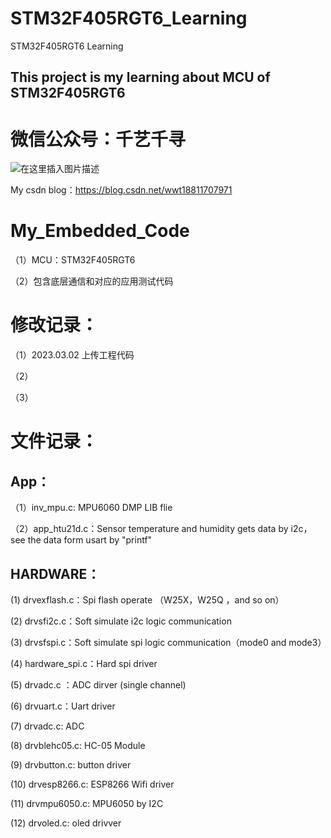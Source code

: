 # STM32F405RGT6_Learning
STM32F405RGT6 Learning

## This project is my learning about MCU of STM32F405RGT6

# 微信公众号：千艺千寻

![在这里插入图片描述](https://img-blog.csdnimg.cn/20200704103640469.jpg)

My csdn blog：https://blog.csdn.net/wwt18811707971

# My_Embedded_Code

（1）MCU：STM32F405RGT6

（2）包含底层通信和对应的应用测试代码



# 修改记录：

（1）2023.03.02 上传工程代码

（2）

（3）


# 文件记录：

## App：

（1）inv_mpu.c: MPU6060 DMP LIB flie

（2）app_htu21d.c：Sensor temperature and humidity gets data by i2c，see the data form usart by "printf"






## HARDWARE：
(1) drvexflash.c：Spi flash operate （W25X，W25Q ，and so on）

(2) drvsfi2c.c：Soft simulate i2c logic communication

(3) drvsfspi.c：Soft simulate spi logic communication（mode0 and mode3）

(4) hardware_spi.c：Hard spi driver

(5) drvadc.c ：ADC dirver (single channel)

(6) drvuart.c：Uart driver 

(7) drvadc.c: ADC 

(8) drvblehc05.c: HC-05 Module

(9) drvbutton.c: button driver 

(10) drvesp8266.c: ESP8266 Wifi driver

(11) drvmpu6050.c: MPU6050 by I2C 

(12) drvoled.c: oled drivver










